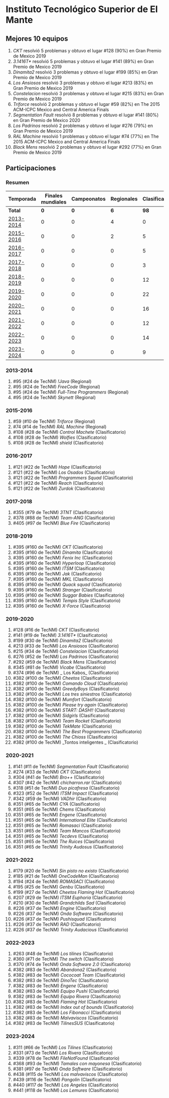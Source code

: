 ---
---

# Instituto Tecnológico Superior de El Mante

## Mejores 10 equipos

1. _CKT_ resolvió 5 problemas y obtuvo el lugar #128 (90%) en Gran Premio de Mexico 2019
1. _3.1416T*_ resolvió 5 problemas y obtuvo el lugar #141 (89%) en Gran Premio de Mexico 2019
1. _Dinamita2_ resolvió 3 problemas y obtuvo el lugar #199 (85%) en Gran Premio de Mexico 2019
1. _Los Ansiosos_ resolvió 3 problemas y obtuvo el lugar #213 (83%) en Gran Premio de Mexico 2019
1. _Constelacion_ resolvió 3 problemas y obtuvo el lugar #215 (83%) en Gran Premio de Mexico 2019
1. _Triforce_ resolvió 2 problemas y obtuvo el lugar #59 (82%) en The 2015 ACM-ICPC Mexico and Central America Finals
1. _Segmentation Fault_ resolvió 8 problemas y obtuvo el lugar #141 (80%) en Gran Premio de Mexico 2020
1. _Los Padrinos_ resolvió 2 problemas y obtuvo el lugar #276 (79%) en Gran Premio de Mexico 2019
1. _RAL Machine_ resolvió 1 problemas y obtuvo el lugar #74 (77%) en The 2015 ACM-ICPC Mexico and Central America Finals
1. _Black Mens_ resolvió 2 problemas y obtuvo el lugar #292 (77%) en Gran Premio de Mexico 2019

## Participaciones

### Resumen

| Temporada | Finales mundiales | Campeonatos | Regionales | Clasificatorios | Equipos |
| --- | --- | --- | --- | --- | --- |
| **Total** | **0** | **0** | **6** | **98** | **102** |
| [2013-2014](#2013-2014) | 0 | 0 | 4 | 0 | 4 |
| [2015-2016](#2015-2016) | 0 | 0 | 2 | 5 | 5 |
| [2016-2017](#2016-2017) | 0 | 0 | 0 | 5 | 5 |
| [2017-2018](#2017-2018) | 0 | 0 | 0 | 3 | 3 |
| [2018-2019](#2018-2019) | 0 | 0 | 0 | 12 | 12 |
| [2019-2020](#2019-2020) | 0 | 0 | 0 | 22 | 22 |
| [2020-2021](#2020-2021) | 0 | 0 | 0 | 16 | 16 |
| [2021-2022](#2021-2022) | 0 | 0 | 0 | 12 | 12 |
| [2022-2023](#2022-2023) | 0 | 0 | 0 | 14 | 14 |
| [2023-2024](#2023-2024) | 0 | 0 | 0 | 9 | 9 |

### 2013-2014

1. #95 (#24 de TecNM) _!Java_ (Regional)
1. #95 (#24 de TecNM) _FreeCode_ (Regional)
1. #95 (#24 de TecNM) _Full-Time Programmers_ (Regional)
1. #95 (#24 de TecNM) _Skynett_ (Regional)

### 2015-2016

1. #59 (#10 de TecNM) _Triforce_ (Regional)
1. #74 (#14 de TecNM) _RAL Machine_ (Regional)
1. #108 (#28 de TecNM) _Control Machete_ (Clasificatorio)
1. #108 (#28 de TecNM) _Wolfies_ (Clasificatorio)
1. #108 (#28 de TecNM) _shield_ (Clasificatorio)

### 2016-2017

1. #121 (#22 de TecNM) _Hope_ (Clasificatorio)
1. #121 (#22 de TecNM) _Los Osados_ (Clasificatorio)
1. #121 (#22 de TecNM) _Programmers Squad_ (Clasificatorio)
1. #121 (#22 de TecNM) _Reach_ (Clasificatorio)
1. #121 (#22 de TecNM) _Zurdok_ (Clasificatorio)

### 2017-2018

1. #355 (#79 de TecNM) _3TNT_ (Clasificatorio)
1. #378 (#88 de TecNM) _Team-ANG_ (Clasificatorio)
1. #405 (#97 de TecNM) _Blue Fire_ (Clasificatorio)

### 2018-2019

1. #395 (#160 de TecNM) _CKT_ (Clasificatorio)
1. #395 (#160 de TecNM) _Dinamita_ (Clasificatorio)
1. #395 (#160 de TecNM) _Fenix Inc_ (Clasificatorio)
1. #395 (#160 de TecNM) _Hyperloop_ (Clasificatorio)
1. #395 (#160 de TecNM) _ITSM_ (Clasificatorio)
1. #395 (#160 de TecNM) _Jak_ (Clasificatorio)
1. #395 (#160 de TecNM) _MKL_ (Clasificatorio)
1. #395 (#160 de TecNM) _Quack squad_ (Clasificatorio)
1. #395 (#160 de TecNM) _Stranger_ (Clasificatorio)
1. #395 (#160 de TecNM) _Suggar Babies_ (Clasificatorio)
1. #395 (#160 de TecNM) _Tempis Style_ (Clasificatorio)
1. #395 (#160 de TecNM) _X-Force_ (Clasificatorio)

### 2019-2020

1. #128 (#16 de TecNM) _CKT_ (Clasificatorio)
1. #141 (#19 de TecNM) _3.1416T*_ (Clasificatorio)
1. #199 (#30 de TecNM) _Dinamita2_ (Clasificatorio)
1. #213 (#33 de TecNM) _Los Ansiosos_ (Clasificatorio)
1. #215 (#34 de TecNM) _Constelacion_ (Clasificatorio)
1. #276 (#52 de TecNM) _Los Padrinos_ (Clasificatorio)
1. #292 (#59 de TecNM) _Black Mens_ (Clasificatorio)
1. #345 (#81 de TecNM) _Vicabe_ (Clasificatorio)
1. #374 (#96 de TecNM) _ Los Kabos_ (Clasificatorio)
1. #382 (#100 de TecNM) _Cheetos_ (Clasificatorio)
1. #382 (#100 de TecNM) _Comando Cloud_ (Clasificatorio)
1. #382 (#100 de TecNM) _GreedyBoys_ (Clasificatorio)
1. #382 (#100 de TecNM) _Los tres siniestros_ (Clasificatorio)
1. #382 (#100 de TecNM) _Mumfort_ (Clasificatorio)
1. #382 (#100 de TecNM) _Please try again_ (Clasificatorio)
1. #382 (#100 de TecNM) _START: DASH!!_ (Clasificatorio)
1. #382 (#100 de TecNM) _Sidgirls_ (Clasificatorio)
1. #382 (#100 de TecNM) _Team Rocket_ (Clasificatorio)
1. #382 (#100 de TecNM) _TekMate_ (Clasificatorio)
1. #382 (#100 de TecNM) _The Best Programmers_ (Clasificatorio)
1. #382 (#100 de TecNM) _The Chioss_ (Clasificatorio)
1. #382 (#100 de TecNM) _Tontos inteligentes _ (Clasificatorio)

### 2020-2021

1. #141 (#11 de TecNM) _Segmentation Fault_ (Clasificatorio)
1. #274 (#33 de TecNM) _CKT_ (Clasificatorio)
1. #304 (#41 de TecNM) _Bro++_ (Clasificatorio)
1. #307 (#42 de TecNM) _chicharron.rar_ (Clasificatorio)
1. #318 (#51 de TecNM) _Duo picafresa_ (Clasificatorio)
1. #323 (#52 de TecNM) _ITSM Impact_ (Clasificatorio)
1. #342 (#59 de TecNM) _VADhir_ (Clasificatorio)
1. #351 (#65 de TecNM) _CYA_ (Clasificatorio)
1. #351 (#65 de TecNM) _Chems_ (Clasificatorio)
1. #351 (#65 de TecNM) _Engene_ (Clasificatorio)
1. #351 (#65 de TecNM) _International Elite_ (Clasificatorio)
1. #351 (#65 de TecNM) _Romasaci_ (Clasificatorio)
1. #351 (#65 de TecNM) _Team Mancos_ (Clasificatorio)
1. #351 (#65 de TecNM) _Tecdevs_ (Clasificatorio)
1. #351 (#65 de TecNM) _The Ruices_ (Clasificatorio)
1. #351 (#65 de TecNM) _Trinity Audosus_ (Clasificatorio)

### 2021-2022

1. #179 (#20 de TecNM) _Sin pisto no existo_ (Clasificatorio)
1. #185 (#21 de TecNM) _OneCodeMan_ (Clasificatorio)
1. #194 (#24 de TecNM) _ROMASACI_ (Clasificatorio)
1. #195 (#25 de TecNM) _Genbu_ (Clasificatorio)
1. #199 (#27 de TecNM) _Cheetos Flaming Hot_ (Clasificatorio)
1. #207 (#29 de TecNM) _ITSM Euphoria_ (Clasificatorio)
1. #210 (#30 de TecNM) _Grandchilds Sad_ (Clasificatorio)
1. #226 (#37 de TecNM) _Engine_ (Clasificatorio)
1. #226 (#37 de TecNM) _Onda Software_ (Clasificatorio)
1. #226 (#37 de TecNM) _Pushisquad_ (Clasificatorio)
1. #226 (#37 de TecNM) _RAD_ (Clasificatorio)
1. #226 (#37 de TecNM) _Trinity Audacious_ (Clasificatorio)

### 2022-2023

1. #263 (#48 de TecNM) _Los tilines_ (Clasificatorio)
1. #360 (#71 de TecNM) _The switch_ (Clasificatorio)
1. #370 (#74 de TecNM) _Onda Software 2.0_ (Clasificatorio)
1. #382 (#83 de TecNM) _Abandona2_ (Clasificatorio)
1. #382 (#83 de TecNM) _Cococoat Team_ (Clasificatorio)
1. #382 (#83 de TecNM) _DinoTec_ (Clasificatorio)
1. #382 (#83 de TecNM) _Engene_ (Clasificatorio)
1. #382 (#83 de TecNM) _Equipo Pushi_ (Clasificatorio)
1. #382 (#83 de TecNM) _Equipo Rivera_ (Clasificatorio)
1. #382 (#83 de TecNM) _Flaming Hot_ (Clasificatorio)
1. #382 (#83 de TecNM) _Index out of bounds_ (Clasificatorio)
1. #382 (#83 de TecNM) _Los Fibonacci_ (Clasificatorio)
1. #382 (#83 de TecNM) _Malvaviscos_ (Clasificatorio)
1. #382 (#83 de TecNM) _TilinesSUS_ (Clasificatorio)

### 2023-2024

1. #311 (#66 de TecNM) _Los Tilines_ (Clasificatorio)
1. #331 (#73 de TecNM) _Los Rivera_ (Clasificatorio)
1. #339 (#78 de TecNM) _FileNotFound_ (Clasificatorio)
1. #368 (#93 de TecNM) _Tamales con mayonesa_ (Clasificatorio)
1. #381 (#97 de TecNM) _Onda Software_ (Clasificatorio)
1. #438 (#115 de TecNM) _Los malvaviscos_ (Clasificatorio)
1. #439 (#116 de TecNM) _Pangolin_ (Clasificatorio)
1. #440 (#117 de TecNM) _Los Angeles_ (Clasificatorio)
1. #441 (#118 de TecNM) _Los Lemures_ (Clasificatorio)



